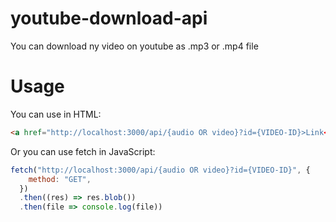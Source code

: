 # youtube-download-api

You can download ny video on youtube as .mp3 or .mp4 file

# Usage

You can use in HTML:
```HTML
<a href="http://localhost:3000/api/{audio OR video}?id={VIDEO-ID}>Link</a>
```
Or you can use fetch in JavaScript:
```JavaScript
fetch("http://localhost:3000/api/{audio OR video}?id={VIDEO-ID}", {
    method: "GET",
  })
  .then((res) => res.blob())
  .then(file => console.log(file))
```
  
   
